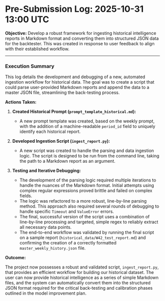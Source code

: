 # Pre-Submission Log: 2025-10-31 13:00 UTC

**Objective:** Develop a robust framework for ingesting historical intelligence reports in Markdown format and converting them into structured JSON data for the backtester. This was created in response to user feedback to align with their established workflow.

---

### **Execution Summary**

This log details the development and debugging of a new, automated ingestion workflow for historical data. The goal was to create a script that could parse user-provided Markdown reports and append the data to a master JSON file, streamlining the back-testing process.

**Actions Taken:**

1.  **Created Historical Prompt (`prompt_template_historical.md`):**
    *   A new prompt template was created, based on the weekly prompt, with the addition of a machine-readable `period_id` field to uniquely identify each historical report.

2.  **Developed Ingestion Script (`ingest_report.py`):**
    *   A new script was created to handle the parsing and data ingestion logic. The script is designed to be run from the command line, taking the path to a Markdown report as an argument.

3.  **Testing and Iterative Debugging:**
    *   The development of the parsing logic required multiple iterations to handle the nuances of the Markdown format. Initial attempts using complex regular expressions proved brittle and failed on complex fields.
    *   The logic was refactored to a more robust, line-by-line parsing method. This approach also required several rounds of debugging to handle specific `Timeout` and `ValueError` errors.
    *   The final, successful version of the script uses a combination of line-by-line processing and targeted, simple regex to reliably extract all necessary data points.
    *   The end-to-end workflow was validated by running the final script on a sample report (`historical_data/W42_test_report.md`) and confirming the creation of a correctly formatted `master_weekly_history.json` file.

**Outcome:**

The project now possesses a robust and validated script, `ingest_report.py`, that provides an efficient workflow for building our historical dataset. The user can now provide historical intelligence as a series of simple Markdown files, and the system can automatically convert them into the structured JSON format required for the critical back-testing and calibration phases outlined in the model improvement plan.
